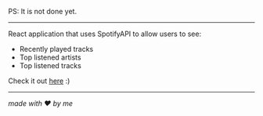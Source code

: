 PS: It is not done yet.

___

React application that uses SpotifyAPI to allow users to see:
 - Recently played tracks
 - Top listened artists
 - Top listened tracks

Check it out [here](https://arthurwerle.github.io/Spotistics/) :)

___

*made with :heart: by me*
